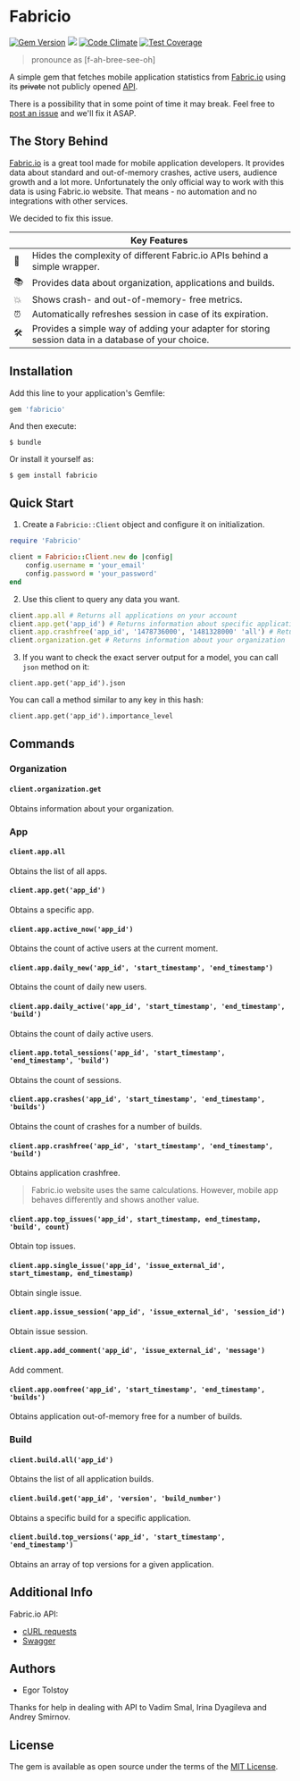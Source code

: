 # Fabricio

[![Gem Version](https://badge.fury.io/rb/fabricio.svg)](https://badge.fury.io/rb/fabricio)
[![](https://travis-ci.org/strongself/fabricio.svg?branch=develop)](https://travis-ci.org/strongself/fabricio)
[![Code Climate](https://codeclimate.com/github/strongself/fabricio/badges/gpa.svg)](https://codeclimate.com/github/strongself/fabricio)
[![Test Coverage](https://codeclimate.com/github/strongself/fabricio/badges/coverage.svg)](https://codeclimate.com/github/strongself/fabricio/coverage)

> pronounce as [f-ah-bree-see-oh]

A simple gem that fetches mobile application statistics from [Fabric.io](http://fabric.io) using its ~~private~~ not publicly opened [API](https://github.com/strongself/fabricio/blob/develop/docs/api_reference.md).

There is a possibility that in some point of time it may break. Feel free to [post an issue](https://github.com/strongself/fabricio/issues) and we'll fix it ASAP.

## The Story Behind

[Fabric.io](http://fabric.io) is a great tool made for mobile application developers. It provides data about standard and out-of-memory crashes, active users, audience growth and a lot more. Unfortunately the only official way to work with this data is using Fabric.io website. That means - no automation and no integrations with other services.

We decided to fix this issue.

|         | Key Features|
|---------|---------------|
|🍫 | Hides the complexity of different Fabric.io APIs behind a simple wrapper.|
|📚 | Provides data about organization, applications and builds.|
|💥 | Shows crash- and out-of-memory- free metrics.|
|⏰  | Automatically refreshes session in case of its expiration.|
|🛠 | Provides a simple way of adding your adapter for storing session data in a database of your choice.|

## Installation

Add this line to your application's Gemfile:

```ruby
gem 'fabricio'
```

And then execute:

    $ bundle

Or install it yourself as:

    $ gem install fabricio

## Quick Start

1. Create a `Fabricio::Client` object and configure it on initialization.

  ```ruby
  require 'Fabricio'

  client = Fabricio::Client.new do |config|
      config.username = 'your_email'
      config.password = 'your_password'
  end
  ```

2. Use this client to query any data you want.

  ```ruby
  client.app.all # Returns all applications on your account
  client.app.get('app_id') # Returns information about specific application
  client.app.crashfree('app_id', '1478736000', '1481328000' 'all') # Returns application crashfree for a given period of time
  client.organization.get # Returns information about your organization
  ```

3. If you want to check the exact server output for a model, you can call `json` method on it:

  `client.app.get('app_id').json`

  You can call a method similar to any key in this hash:

  `client.app.get('app_id').importance_level`

## Commands

### Organization

#### `client.organization.get`

Obtains information about your organization.

### App

#### `client.app.all`

Obtains the list of all apps.

#### `client.app.get('app_id')`

Obtains a specific app.

#### `client.app.active_now('app_id')`

Obtains the count of active users at the current moment.

#### `client.app.daily_new('app_id', 'start_timestamp', 'end_timestamp')`

Obtains the count of daily new users.

#### `client.app.daily_active('app_id', 'start_timestamp', 'end_timestamp', 'build')`

Obtains the count of daily active users.

#### `client.app.total_sessions('app_id', 'start_timestamp', 'end_timestamp', 'build')`

Obtains the count of sessions.

#### `client.app.crashes('app_id', 'start_timestamp', 'end_timestamp', 'builds')`

Obtains the count of crashes for a number of builds.

#### `client.app.crashfree('app_id', 'start_timestamp', 'end_timestamp', 'build')`

Obtains application crashfree.

> Fabric.io website uses the same calculations. However, mobile app behaves differently and shows another value.

#### `client.app.top_issues('app_id', start_timestamp, end_timestamp, 'build', count)`

Obtain top issues.

#### `client.app.single_issue('app_id', 'issue_external_id', start_timestamp, end_timestamp)`

Obtain single issue.

#### `client.app.issue_session('app_id', 'issue_external_id', 'session_id')`

Obtain issue session.

#### `client.app.add_comment('app_id', 'issue_external_id', 'message')`

Add comment.

#### `client.app.oomfree('app_id', 'start_timestamp', 'end_timestamp', 'builds')`

Obtains application out-of-memory free for a number of builds.

### Build

#### `client.build.all('app_id')`

Obtains the list of all application builds.

#### `client.build.get('app_id', 'version', 'build_number')`

Obtains a specific build for a specific application.

#### `client.build.top_versions('app_id', 'start_timestamp', 'end_timestamp')`

Obtains an array of top versions for a given application.

## Additional Info

Fabric.io API:

- [cURL requests](https://github.com/strongself/fabricio/blob/develop/docs/api_reference.md)
- [Swagger](https://github.com/strongself/fabricio/blob/develop/docs/swagger-api.json)

## Authors

- Egor Tolstoy

Thanks for help in dealing with API to Vadim Smal, Irina Dyagileva and Andrey Smirnov.

## License

The gem is available as open source under the terms of the [MIT License](http://opensource.org/licenses/MIT).
